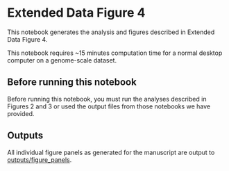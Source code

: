 # Extended Data Figure 4

This notebook generates the analysis and figures described in Extended Data Figure 4.

This notebook requires ~15 minutes computation time for a normal desktop computer on a genome-scale dataset.

## Before running this notebook

Before running this notebook, you must run the analyses described in Figures 2 and 3 or used the output files from those notebooks we have provided.

## Outputs

All individual figure panels as generated for the manuscript are output to [outputs/figure_panels](outputs/figure_panels/).
